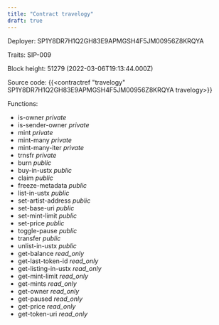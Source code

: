 ```yaml
---
title: "Contract travelogy"
draft: true
---
```

Deployer: SP1Y8DR7H1Q2GH83E9APMGSH4F5JM00956Z8KRQYA

Traits:
SIP-009 



Block height: 51279 (2022-03-06T19:13:44.000Z)

Source code: {{<contractref "travelogy" SP1Y8DR7H1Q2GH83E9APMGSH4F5JM00956Z8KRQYA travelogy>}}

Functions:

* is-owner _private_
* is-sender-owner _private_
* mint _private_
* mint-many _private_
* mint-many-iter _private_
* trnsfr _private_
* burn _public_
* buy-in-ustx _public_
* claim _public_
* freeze-metadata _public_
* list-in-ustx _public_
* set-artist-address _public_
* set-base-uri _public_
* set-mint-limit _public_
* set-price _public_
* toggle-pause _public_
* transfer _public_
* unlist-in-ustx _public_
* get-balance _read_only_
* get-last-token-id _read_only_
* get-listing-in-ustx _read_only_
* get-mint-limit _read_only_
* get-mints _read_only_
* get-owner _read_only_
* get-paused _read_only_
* get-price _read_only_
* get-token-uri _read_only_
